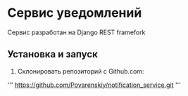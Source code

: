 # Сервис уведомлений

Сервис разработан на Django REST framefork

## Установка и запуск

1. Склонировать репозиторий с Github.com:

''' 
https://github.com/Povarenskiy/notification_service.git
'''


